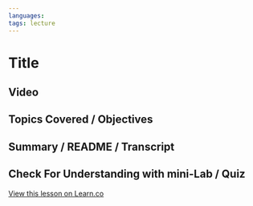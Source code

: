 ```yaml
---
languages: 
tags: lecture
---
```


# Title

## Video

## Topics Covered / Objectives

## Summary / README / Transcript

## Check For Understanding with mini-Lab / Quiz
<a href='https://learn.co/lessons/javascript-mvc-lecture-four-common-backbone-problems' data-visibility='hidden'>View this lesson on Learn.co</a>
